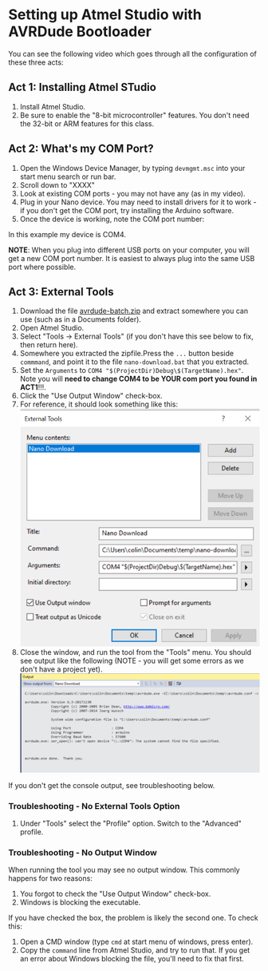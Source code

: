 # Setting up Atmel Studio with AVRDude Bootloader

You can see the following video which goes through all the configuration of these three acts:

## Act 1: Installing Atmel STudio

1. Install Atmel Studio.
2. Be sure to enable the "8-bit microcontroller" features. You don't need the 32-bit or ARM features for this class.

## Act 2: What's my COM Port?

1. Open the Windows Device Manager, by typing ```devmgmt.msc``` into your start menu search or run bar.
2. Scroll down to "XXXX"
3. Look at existing COM ports - you may not have any (as in my video).
4. Plug in your Nano device. You may need to install drivers for it to work - if you don't get the COM port, try installing the Arduino software.
5. Once the device is working, note the COM port number:

In this example my device is COM4.

**NOTE**: When you plug into different USB ports on your computer, you will get a new COM port number. It is easiest to always plug into the same USB port where possible.

## Act 3: External Tools

1. Download the file [avrdude-batch.zip](https://github.com/colinoflynn/microcontroller-intro-with-arduinonano/raw/master/1-Environment-Setup/avrdude-batch.zip) and extract somewhere you can use (such as in a Documents folder).
2. Open Atmel Studio.
3. Select "Tools -> External Tools" (if you don't have this see below to fix, then return here).
4. Somewhere you extracted the zipfile.Press the ```...``` button beside ```commmand```, and point it to the file ```nano-download.bat``` that you extracted.
5. Set the ```Arguments``` to ```COM4 "$(ProjectDir)Debug\$(TargetName).hex"```. Note you will **need to change COM4 to be YOUR com port you found in ACT1**!!!.
6. Click the "Use Output Window" check-box.
7. For reference, it should look something like this:
![](cwnano-exttools.png)
8. Close the window, and run the tool from the "Tools" menu. You should see output like the following (NOTE - you will get some errors as we don't have a project yet).
![](exttools-console.png)

If you don't get the console output, see troubleshooting below.

### Troubleshooting - No External Tools Option

1. Under "Tools" select the "Profile" option. Switch to the "Advanced" profile.

### Troubleshooting - No Output Window

When running the tool you may see no output window. This commonly happens for two reasons:
1. You forgot to check the "Use Output Window" check-box.
2. Windows is blocking the executable.

If you have checked the box, the problem is likely the second one. To check this:

1. Open a CMD window (type ```cmd``` at start menu of windows, press enter).
2. Copy the ```command``` line from Atmel Studio, and try to run that. If you get an error about Windows blocking the file, you'll need to fix that first.